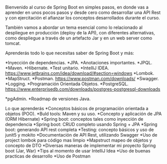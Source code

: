 Bienvenido al curso de Spring Boot en simples pasos, en donde vas a aprender en unos pocos pasos y desde cero como desarrollar una API Rest 
y con ejercitación el afianzar los conceptos desarrollados durante el curso.

También vamos a abordar un tema esencial como lo relacionado al despliegue en producción (deploy de la API), con diferentes alternativas, como 
despliegue a través de un artefacto Jar y en un web server como tomcat.

Aprenderás todo lo que necesitas saber de Spring Boot y más:

*Inyección de dependencias.
*JPA.
*Anotaciones importantes.
*JPQL.
*Maven.
*Hibernate.
*Test unitario.
*IntelliJ IDEA. https://www.jetbrains.com/idea/download/#section=windows
*Lombok.
*MapStruct.
*Postman.       https://www.postman.com/downloads/
*Swagger.
*Logging.
*Programación Orientada Objetos.
*PostgreSQL.    https://www.enterprisedb.com/downloads/postgres-postgresql-downloads

*pgAdmin.
*Roadmap de versiones Java.

Lo que aprenderás
*Conceptos básicos de programación orientada a objetos (POO).
*Buld tools: Maven y su uso.
*Concepto y aplicación de JPA (ORM Hibernate)
*Spring boot: conceptos tales como inyección de dependencia
*Spring boot: CRUD completo usando Spring + JPA
*Spring boot: generando API rest completa
*Testing: concepto básicos y uso de junit5 y mokito
*Documentación de API Rest, utilizando Swagger
*Uso de project lombok para código mas limpio
*Mapstruct mapeo de objetos y concepto de DTO
*Diversas maneras de implementar mi proyecto Spring boot (Jar, War)
*Tips al momento de usar IntelliJ Idea
*Uso de buenas practicas de desarrollo
*Uso de Postman


